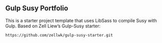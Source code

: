 ## Gulp Susy Portfolio

This is a starter project template that uses LibSass to compile Susy with Gulp. Based on Zell Liew’s Gulp-Susy starter:

~~~
https://github.com/zellwk/gulp-susy-starter.git
~~~


